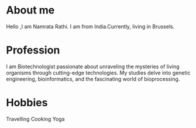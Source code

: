 # About me

Hello ,I am Namrata Rathi. I am from India.Currently, living in Brussels.

# Profession

I am Biotechnologist passionate about unraveling the mysteries of living
organisms through cutting-edge technologies. My studies delve into genetic
engineering, bioinformatics, and the fascinating world of bioprocessing.

# Hobbies

Travelling Cooking Yoga
